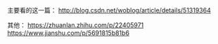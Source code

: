 主要看的这一篇： http://blog.csdn.net/woblog/article/details/51319364

其他：
https://zhuanlan.zhihu.com/p/22405971
https://www.jianshu.com/p/5691815b81b6
